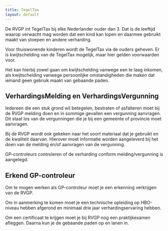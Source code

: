 ```yaml
---
title: TegelTax
layout: default
---
```

De RVGP int TegelTax bij elke Nederlander ouder dan 3. Dat is de leeftijd waarop verwacht mag worden dat een kind kan lopen en daarmee gebruikt maakt van stoepen en andere verharding. 

Voor thuiswonende kinderen wordt de TegelTax via de ouders geheven. Er is kwijtschelding van de TegelTax mogelijk, maar hier gelden voorwaarden voor. 

Het kan hierbij zowel gaan om kwijtschelding vanwege een te laag inkomen, als kwijtschelding vanwege persoonlijke omstandigheden die maken dat iemand geen gebruik maakt van gebaande paden.

## VerhardingsMelding en VerhardingsVergunning 

Iedereen die een stuk grond wil betegelen, bestraten of asfalteren moet bij de RVGP melding doen en in sommige gevallen een vergunning aanvragen. Dit staat los van de vergunningen die je bij een gemeente of provincie moet aanvragen. 

Bij de RVGP wordt ook gekeken naar het soort materiaal dat je gebruikt en de kwaliteit daarvan. Hierover moet informatie worden aangeleverd bij het doen van de melding en/of aanvragen van de vergunning. 

GP-controleurs controleren of de verharding conform melding/vergunning is aangelegd.

## Erkend GP-controleur

Om te mogen werken als GP-controleur moet je een erkenning verkrijgen van de RVGP. 

Om in aanmerking te komen moet je een technische opleiding op HBO-niveau hebben afgerond en minimaal drie jaar verhardingservaring hebben. 

Om een certificaat te krijgen moet je bij RVGP nog een praktijkexamen afleggen. Daarna kun je de gebaande paden op en lanen in.

